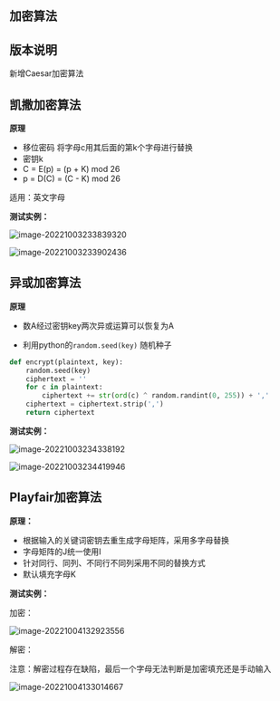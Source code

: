 ## 加密算法

## 版本说明

新增Caesar加密算法

## 凯撒加密算法

**原理**

- 移位密码 将字母c用其后面的第k个字母进行替换
- 密钥k
- C = E(p) = (p + K) mod 26
- p = D(C) = (C - K) mod 26

适用：英文字母

**测试实例：**

![image-20221003233839320](C:\Users\Mono\Desktop\大三作业\信息安全概论\第四次作业-加密算法\img\image-20221003233839320.png)

![image-20221003233902436](C:\Users\Mono\Desktop\大三作业\信息安全概论\第四次作业-加密算法\img\image-20221003233902436.png)

## 异或加密算法

**原理**

- 数A经过密钥key两次异或运算可以恢复为A

- 利用python的`random.seed(key)` 随机种子

```python
def encrypt(plaintext, key):
    random.seed(key)
    ciphertext = ''
    for c in plaintext:
        ciphertext += str(ord(c) ^ random.randint(0, 255)) + ','
    ciphertext = ciphertext.strip(',')
    return ciphertext
```

**测试实例：**

![image-20221003234338192](C:\Users\Mono\Desktop\大三作业\信息安全概论\第四次作业-加密算法\img\image-20221003234338192.png)

![image-20221003234419946](C:\Users\Mono\Desktop\大三作业\信息安全概论\第四次作业-加密算法\img\image-20221003234419946.png)

## Playfair加密算法

**原理：**

- 根据输入的关键词密钥去重生成字母矩阵，采用多字母替换
- 字母矩阵的J统一使用I
- 针对同行、同列、不同行不同列采用不同的替换方式
- 默认填充字母K

**测试实例：**

加密：

![image-20221004132923556](C:\Users\Mono\Desktop\大三作业\信息安全概论\第四次作业-加密算法\img\image-20221004132923556.png)

解密：

注意：解密过程存在缺陷，最后一个字母无法判断是加密填充还是手动输入

![image-20221004133014667](C:\Users\Mono\Desktop\大三作业\信息安全概论\第四次作业-加密算法\img\image-20221004133014667.png)